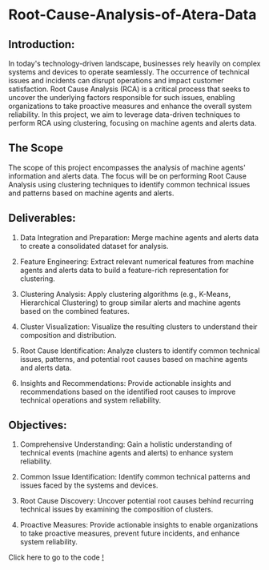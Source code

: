 # Root-Cause-Analysis-of-Atera-Data
## Introduction:
In today's technology-driven landscape, businesses rely heavily on complex systems and devices to operate seamlessly. The occurrence of technical issues and incidents can disrupt operations and impact customer satisfaction. Root Cause Analysis (RCA) is a critical process that seeks to uncover the underlying factors responsible for such issues, enabling organizations to take proactive measures and enhance the overall system reliability. In this project, we aim to leverage data-driven techniques to perform RCA using clustering, focusing on machine agents and alerts data.

## The Scope
The scope of this project encompasses the analysis of machine agents' information and alerts data. The focus will be on performing Root Cause Analysis using clustering techniques to identify common technical issues and patterns based on machine agents and alerts.

## Deliverables:
1. Data Integration and Preparation: Merge machine agents and alerts data to create a consolidated dataset for analysis.

2. Feature Engineering: Extract relevant numerical features from machine agents and alerts data to build a feature-rich representation for clustering.

3. Clustering Analysis: Apply clustering algorithms (e.g., K-Means, Hierarchical Clustering) to group similar alerts and machine agents based on the combined features.

4. Cluster Visualization: Visualize the resulting clusters to understand their composition and distribution.

5. Root Cause Identification: Analyze clusters to identify common technical issues, patterns, and potential root causes based on machine agents and alerts data.

6. Insights and Recommendations: Provide actionable insights and recommendations based on the identified root causes to improve technical operations and system reliability.

## Objectives:
1. Comprehensive Understanding: Gain a holistic understanding of technical events (machine agents and alerts) to enhance system reliability.

2. Common Issue Identification: Identify common technical patterns and issues faced by the systems and devices.

3. Root Cause Discovery: Uncover potential root causes behind recurring technical issues by examining the composition of clusters.

4. Proactive Measures: Provide actionable insights to enable organizations to take proactive measures, prevent future incidents, and enhance system reliability.

 


Click here to go to the code [!](https://github.com/Ndo71292/Root-Cause-Analysis-of-Atera-Data/blob/main/Functions.py)
